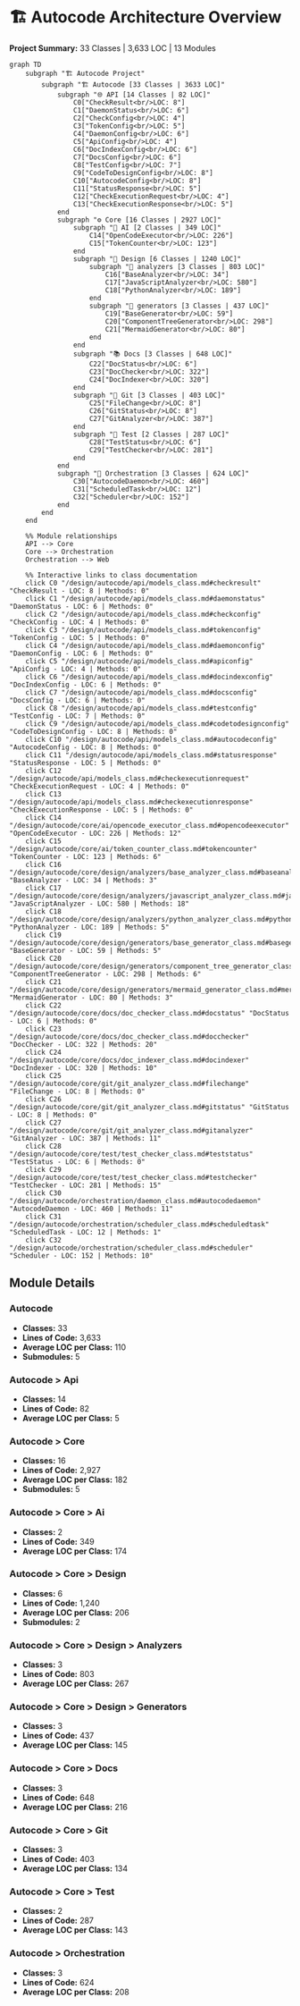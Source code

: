 # 🏗️ Autocode Architecture Overview

**Project Summary:** 33 Classes | 3,633 LOC | 13 Modules

```mermaid
graph TD
    subgraph "🏗️ Autocode Project"
        subgraph "🏗️ Autocode [33 Classes | 3633 LOC]"
            subgraph "🌐 API [14 Classes | 82 LOC]"
                C0["CheckResult<br/>LOC: 8"]
                C1["DaemonStatus<br/>LOC: 6"]
                C2["CheckConfig<br/>LOC: 4"]
                C3["TokenConfig<br/>LOC: 5"]
                C4["DaemonConfig<br/>LOC: 6"]
                C5["ApiConfig<br/>LOC: 4"]
                C6["DocIndexConfig<br/>LOC: 6"]
                C7["DocsConfig<br/>LOC: 6"]
                C8["TestConfig<br/>LOC: 7"]
                C9["CodeToDesignConfig<br/>LOC: 8"]
                C10["AutocodeConfig<br/>LOC: 8"]
                C11["StatusResponse<br/>LOC: 5"]
                C12["CheckExecutionRequest<br/>LOC: 4"]
                C13["CheckExecutionResponse<br/>LOC: 5"]
            end
            subgraph "⚙️ Core [16 Classes | 2927 LOC]"
                subgraph "🤖 AI [2 Classes | 349 LOC]"
                    C14["OpenCodeExecutor<br/>LOC: 226"]
                    C15["TokenCounter<br/>LOC: 123"]
                end
                subgraph "🎨 Design [6 Classes | 1240 LOC]"
                    subgraph "📁 analyzers [3 Classes | 803 LOC]"
                        C16["BaseAnalyzer<br/>LOC: 34"]
                        C17["JavaScriptAnalyzer<br/>LOC: 580"]
                        C18["PythonAnalyzer<br/>LOC: 189"]
                    end
                    subgraph "📁 generators [3 Classes | 437 LOC]"
                        C19["BaseGenerator<br/>LOC: 59"]
                        C20["ComponentTreeGenerator<br/>LOC: 298"]
                        C21["MermaidGenerator<br/>LOC: 80"]
                    end
                end
                subgraph "📚 Docs [3 Classes | 648 LOC]"
                    C22["DocStatus<br/>LOC: 6"]
                    C23["DocChecker<br/>LOC: 322"]
                    C24["DocIndexer<br/>LOC: 320"]
                end
                subgraph "🔧 Git [3 Classes | 403 LOC]"
                    C25["FileChange<br/>LOC: 8"]
                    C26["GitStatus<br/>LOC: 8"]
                    C27["GitAnalyzer<br/>LOC: 387"]
                end
                subgraph "🧪 Test [2 Classes | 287 LOC]"
                    C28["TestStatus<br/>LOC: 6"]
                    C29["TestChecker<br/>LOC: 281"]
                end
            end
            subgraph "🔄 Orchestration [3 Classes | 624 LOC]"
                C30["AutocodeDaemon<br/>LOC: 460"]
                C31["ScheduledTask<br/>LOC: 12"]
                C32["Scheduler<br/>LOC: 152"]
            end
        end
    end

    %% Module relationships
    API --> Core
    Core --> Orchestration
    Orchestration --> Web

    %% Interactive links to class documentation
    click C0 "/design/autocode/api/models_class.md#checkresult" "CheckResult - LOC: 8 | Methods: 0"
    click C1 "/design/autocode/api/models_class.md#daemonstatus" "DaemonStatus - LOC: 6 | Methods: 0"
    click C2 "/design/autocode/api/models_class.md#checkconfig" "CheckConfig - LOC: 4 | Methods: 0"
    click C3 "/design/autocode/api/models_class.md#tokenconfig" "TokenConfig - LOC: 5 | Methods: 0"
    click C4 "/design/autocode/api/models_class.md#daemonconfig" "DaemonConfig - LOC: 6 | Methods: 0"
    click C5 "/design/autocode/api/models_class.md#apiconfig" "ApiConfig - LOC: 4 | Methods: 0"
    click C6 "/design/autocode/api/models_class.md#docindexconfig" "DocIndexConfig - LOC: 6 | Methods: 0"
    click C7 "/design/autocode/api/models_class.md#docsconfig" "DocsConfig - LOC: 6 | Methods: 0"
    click C8 "/design/autocode/api/models_class.md#testconfig" "TestConfig - LOC: 7 | Methods: 0"
    click C9 "/design/autocode/api/models_class.md#codetodesignconfig" "CodeToDesignConfig - LOC: 8 | Methods: 0"
    click C10 "/design/autocode/api/models_class.md#autocodeconfig" "AutocodeConfig - LOC: 8 | Methods: 0"
    click C11 "/design/autocode/api/models_class.md#statusresponse" "StatusResponse - LOC: 5 | Methods: 0"
    click C12 "/design/autocode/api/models_class.md#checkexecutionrequest" "CheckExecutionRequest - LOC: 4 | Methods: 0"
    click C13 "/design/autocode/api/models_class.md#checkexecutionresponse" "CheckExecutionResponse - LOC: 5 | Methods: 0"
    click C14 "/design/autocode/core/ai/opencode_executor_class.md#opencodeexecutor" "OpenCodeExecutor - LOC: 226 | Methods: 12"
    click C15 "/design/autocode/core/ai/token_counter_class.md#tokencounter" "TokenCounter - LOC: 123 | Methods: 6"
    click C16 "/design/autocode/core/design/analyzers/base_analyzer_class.md#baseanalyzer" "BaseAnalyzer - LOC: 34 | Methods: 3"
    click C17 "/design/autocode/core/design/analyzers/javascript_analyzer_class.md#javascriptanalyzer" "JavaScriptAnalyzer - LOC: 580 | Methods: 18"
    click C18 "/design/autocode/core/design/analyzers/python_analyzer_class.md#pythonanalyzer" "PythonAnalyzer - LOC: 189 | Methods: 5"
    click C19 "/design/autocode/core/design/generators/base_generator_class.md#basegenerator" "BaseGenerator - LOC: 59 | Methods: 5"
    click C20 "/design/autocode/core/design/generators/component_tree_generator_class.md#componenttreegenerator" "ComponentTreeGenerator - LOC: 298 | Methods: 6"
    click C21 "/design/autocode/core/design/generators/mermaid_generator_class.md#mermaidgenerator" "MermaidGenerator - LOC: 80 | Methods: 3"
    click C22 "/design/autocode/core/docs/doc_checker_class.md#docstatus" "DocStatus - LOC: 6 | Methods: 0"
    click C23 "/design/autocode/core/docs/doc_checker_class.md#docchecker" "DocChecker - LOC: 322 | Methods: 20"
    click C24 "/design/autocode/core/docs/doc_indexer_class.md#docindexer" "DocIndexer - LOC: 320 | Methods: 10"
    click C25 "/design/autocode/core/git/git_analyzer_class.md#filechange" "FileChange - LOC: 8 | Methods: 0"
    click C26 "/design/autocode/core/git/git_analyzer_class.md#gitstatus" "GitStatus - LOC: 8 | Methods: 0"
    click C27 "/design/autocode/core/git/git_analyzer_class.md#gitanalyzer" "GitAnalyzer - LOC: 387 | Methods: 11"
    click C28 "/design/autocode/core/test/test_checker_class.md#teststatus" "TestStatus - LOC: 6 | Methods: 0"
    click C29 "/design/autocode/core/test/test_checker_class.md#testchecker" "TestChecker - LOC: 281 | Methods: 15"
    click C30 "/design/autocode/orchestration/daemon_class.md#autocodedaemon" "AutocodeDaemon - LOC: 460 | Methods: 11"
    click C31 "/design/autocode/orchestration/scheduler_class.md#scheduledtask" "ScheduledTask - LOC: 12 | Methods: 1"
    click C32 "/design/autocode/orchestration/scheduler_class.md#scheduler" "Scheduler - LOC: 152 | Methods: 10"

```

## Module Details

### Autocode
- **Classes:** 33
- **Lines of Code:** 3,633
- **Average LOC per Class:** 110
- **Submodules:** 5

### Autocode > Api
- **Classes:** 14
- **Lines of Code:** 82
- **Average LOC per Class:** 5

### Autocode > Core
- **Classes:** 16
- **Lines of Code:** 2,927
- **Average LOC per Class:** 182
- **Submodules:** 5

### Autocode > Core > Ai
- **Classes:** 2
- **Lines of Code:** 349
- **Average LOC per Class:** 174

### Autocode > Core > Design
- **Classes:** 6
- **Lines of Code:** 1,240
- **Average LOC per Class:** 206
- **Submodules:** 2

### Autocode > Core > Design > Analyzers
- **Classes:** 3
- **Lines of Code:** 803
- **Average LOC per Class:** 267

### Autocode > Core > Design > Generators
- **Classes:** 3
- **Lines of Code:** 437
- **Average LOC per Class:** 145

### Autocode > Core > Docs
- **Classes:** 3
- **Lines of Code:** 648
- **Average LOC per Class:** 216

### Autocode > Core > Git
- **Classes:** 3
- **Lines of Code:** 403
- **Average LOC per Class:** 134

### Autocode > Core > Test
- **Classes:** 2
- **Lines of Code:** 287
- **Average LOC per Class:** 143

### Autocode > Orchestration
- **Classes:** 3
- **Lines of Code:** 624
- **Average LOC per Class:** 208

